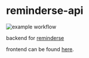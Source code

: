 # reminderse-api

![example workflow](https://github.com/nimatullo/reminderese-api/actions/workflows/ci.yml/badge.svg)

backend for [reminderse](https://www.reminderse.com)

frontend can be found [here](https://github.com/nimatullo/reminderse.com).
